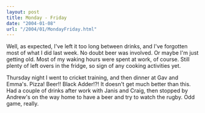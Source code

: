 ```yaml
---
layout: post
title: Monday - Friday
date: "2004-01-08"
url: "/2004/01/MondayFriday.html"
---
```


<p>Well, as expected, I've left it too long between drinks, and I've
forgotten most of what I did last week. No doubt beer was involved. Or
maybe I'm just getting old. Most of my waking hours were spent at
work, of course. Still plenty of left overs in the fridge, so sign of
any cooking activities yet.</p>

<p>Thursday night I went to cricket training, and then dinner at Gav
and Emma's. Pizza! Beer!! Black Adder!?! It doesn't get much better
than this. Had a couple of drinks after work with Janis and Craig,
then stopped by Andrew's on the way home to have a beer and try to
watch the rugby. Odd game, really. </p>
